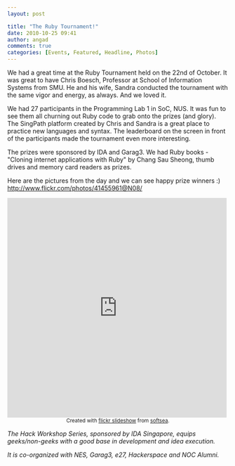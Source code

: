 ```yaml
---
layout: post

title: "The Ruby Tournament!"
date: 2010-10-25 09:41
author: angad
comments: true
categories: [Events, Featured, Headline, Photos]
---
```

We had a great time at the Ruby Tournament held on the 22nd of October. It was great to have Chris Boesch, Professor at School of Information Systems from SMU. He and his wife, Sandra conducted the tournament with the same vigor and energy, as always. And we loved it.

We had 27 participants in the Programming Lab 1 in SoC, NUS. It was fun to see them all churning out Ruby code to grab onto the prizes (and glory). The SingPath platform created by Chris and Sandra is a great place to practice new languages and syntax. The leaderboard on the screen in front of the participants made the tournament even more interesting.

The prizes were sponsored by IDA and Garag3. We had Ruby books - "Cloning internet applications with Ruby" by Chang Sau Sheong, thumb drives and memory card readers as prizes.

Here are the pictures from the day and we can see happy prize winners :)
http://www.flickr.com/photos/41455961@N08/

<iframe align="center" src="http://www.flickr.com/slideShow/index.gne?user_id=41455961@N08" width="500" height="500" frameBorder="0" scrolling="no"></iframe><br /><center><small>Created with <a href="http://www.flickrslideshow.com">flickr slideshow</a> from <a href="http://www.softsea.com">softsea</a>.</small></center>


<em>The Hack Workshop Series, sponsored by IDA Singapore, equips geeks/non-geeks with a good base in development and idea execution.

It is co-organized with NES, Garag3, e27, Hackerspace and NOC Alumni.</em>
